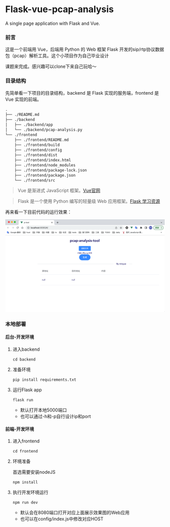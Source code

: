 # Flask-vue-pcap-analysis
A single page application with Flask and Vue.

### 前言
这是一个前端用 Vue，后端用 Python 的 Web 框架 Flask 开发的sip/rtp协议数据包（pcap）解析工具。这个小项目作为自己毕业设计

课题来完成。感兴趣可以clone下来自己玩哈～

### 目录结构

先简单看一下项目的目录结构，backend 是 Flask 实现的服务端，frontend 是 Vue 实现的前端。

```
.
├── ./README.md
├── ./backend
│   ├── ./backend/app
│   └── ./backend/pcap-analysis.py
└── ./frontend
    ├── ./frontend/README.md
    ├── ./frontend/build
    ├── ./frontend/config
    ├── ./frontend/dist
    ├── ./frontend/index.html
    ├── ./frontend/node_modules
    ├── ./frontend/package-lock.json
    ├── ./frontend/package.json
    └── ./frontend/src
```
> Vue 是渐进式 JavaScript 框架。[Vue官网](https://cn.vuejs.org/)

> Flask 是一个使用 Python 编写的轻量级 Web 应用框架。[Flask 学习资源](https://dormousehole.readthedocs.io/en/latest/)

再来看一下目前代码的运行效果：

![image-20220418102030715](README/image-20220418102030715.png)

### 本地部署

#### 后台-开发环境

1. 进入backend

   ```
   cd backend
   ```

2. 准备环境

   ```
   pip install requirements.txt
   ```

3. 运行Flask app

   ```
   flask run
   ```

   - 默认打开本地5000端口
   - 也可以通过-h和-p自行设计ip和port

#### 前端-开发环境

1. 进入frontend

   ```
   cd frontend
   ```

2. 环境准备

   首选需要安装nodeJS

   ```
   npm install
   ```

3. 执行开发环境运行

   ```
   npm run dev
   ```

   - 默认会在8080端口打开对应上面展示效果图的Web应用
   - 也可以在config/index.js中修改对应HOST
